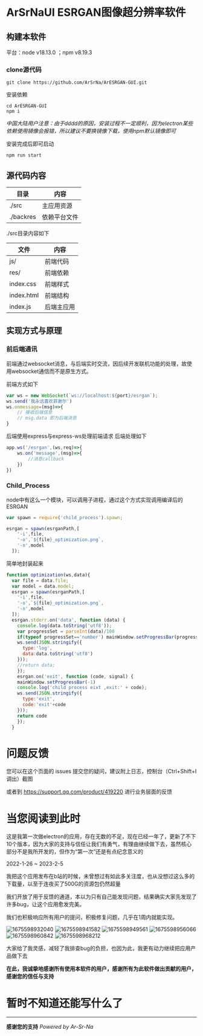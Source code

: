 # ArSrNaUI ESRGAN图像超分辨率软件

## 构建本软件

平台：node v18.13.0 ；npm v8.19.3

### clone源代码

````shell
git clone https://github.com/ArSrNa/ArESRGAN-GUI.git
````

安装依赖

````shell
cd ArESRGAN-GUI
npm i
````

*中国大陆用户注意：由于dddd的原因，安装过程不一定顺利，因为electron某些依赖使用镜像会报错，所以建议不要换镜像下载，使用npm默认镜像即可*

安装完成后即可启动

````shell
npm run start
````

## 源代码内容

| 目录      | 内容         |
| --------- | ------------ |
| ./src     | 主应用资源   |
| ./backres | 依赖平台文件 |

./src目录内容如下

| 文件       | 内容       |
| ---------- | ---------- |
| js/        | 前端代码   |
| res/       | 前端依赖   |
| index.css  | 前端样式   |
| index.html | 前端结构   |
| index.js   | 后端主应用 |

## 实现方式与原理

### 前后端通讯

前端通过websocket消息，与后端实时交流，因后续开发联机功能的处理，故使用websocket通信而不是原生方式。

前端方式如下

````js
var ws = new WebSocket(`ws://localhost:${port}/esrgan`);
ws.send('我永远喜欢菲谢尔')
ws.onmessage=(msg)=>{
    // 接收后端信息
    // msg.data 即为后端消息
}
````

后端使用express与express-ws处理前端请求
后端处理如下

````js
app.ws('/esrgan',(ws,req)=>{
    ws.on('message',(msg)=>{
        //消息callback
    })
})
````

### Child_Process

node中有这么一个模块，可以调用子进程，通过这个方式实现调用编译后的ESRGAN

````js
var spawn = require('child_process').spawn;

esrgan = spawn(esrganPath,[
    '-i',file,
    '-o',`${file}_optimization.png`,
    '-n',model
  ]); 
````

简单地封装起来

````js
function optimization(ws,data){
  var file = data.file;
  var model = data.model;
  esrgan = spawn(esrganPath,[
    '-i',file,
    '-o',`${file}_optimization.png`,
    '-n',model
  ]); 
  esrgan.stderr.on('data', function (data) { 
    console.log(data.toString('utf8'));
    var progressSet = parseInt(data)/100
    if(typeof progressSet=='number') mainWindow.setProgressBar(progressSet)
    ws.send(JSON.stringify({
      type:'log',
      data:data.toString('utf8')
    }));
    //return data;
    }); 
    esrgan.on('exit', function (code, signal) { 
    mainWindow.setProgressBar(-1)
    console.log('child process eixt ,exit:' + code); 
    ws.send(JSON.stringify({
      type:'exit',
      code:'exit'+code
    }));
    return code
    });
  }
````

# 问题反馈

您可以在这个页面的 issues 提交您的疑问，建议附上日志，控制台（Ctrl+Shift+I调出）截图

或者到 https://support.qq.com/product/419220 进行业务层面的反馈

# 当您阅读到此时

这是我第一次做electron的应用，存在无数的不足，现在已经一年了，更新了不下10个版本，因为大家的支持与信任让我们有勇气，有理由继续做下去，虽然核心部分不是我所开发的，但作为“第一次”还是有点纪念意义的

2022-1-26 ~ 2023-2-5

我把这个应用发布在b站的时候，未曾想过有如此多关注度，也从没想过这么多的下载量，以至于连夜买了500G的资源包仍然超量

我们开放了用于反馈的通道，本以为只有自己能发现问题，结果确实大家先发现了许多bug，让这个应用愈发完美。

我们也积极响应所有用户的提问，积极修复问题，几乎在1周内就能实现。

![1675598932040](image/README/1675598932040.png)
![1675598941582](image/README/1675598941582.png)
![1675598949561](image/README/1675598949561.png)
![1675598956066](image/README/1675598956066.png)
![1675598960842](image/README/1675598960842.png)
![1675598968212](image/README/1675598968212.png)


大家给了我灵感，减轻了我排查bug的负担，也因为此，我更有动力继续把应用产品做下去

**在此，我诚挚地感谢所有使用本软件的用户，感谢所有为此软件做出贡献的用户，感谢您的信任与支持**

# 暂时不知道还能写什么了

---

**感谢您的支持**
*Powered by Ar-Sr-Na*
